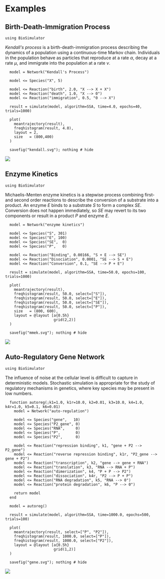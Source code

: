 # Examples

## Birth-Death-Immigration Process

```@setup kendall
using BioSimulator
```

*Kendall's process* is a birth-death-immigration process describing the dynamics of a population using a continuous-time Markov chain. Individuals in the population behave as particles that reproduce at a rate $\alpha$, decay at a rate $\mu$, and immigrate into the population at a rate $\nu$.

```@example kendall
  model = Network("Kendall's Process")

  model <= Species("X", 5)

  model <= Reaction("birth", 2.0, "X --> X + X")
  model <= Reaction("death", 1.0, "X --> 0")
  model <= Reaction("immigration", 0.5, "0 --> X")

  result = simulate(model, algorithm=SSA, time=4.0, epochs=40, trials=1000)

  plot(
    meantrajectory(result),
    freqhistogram(result, 4.0),
    layout = 2,
    size   = (800,400)
  )

  savefig("kendall.svg"); nothing # hide
```
![](kendall.svg)

## Enzyme Kinetics

```@setup mmek
using BioSimulator
```
Michaelis-Menten enzyme kinetics is a stepwise process combining first- and second order reactions to describe the conversion of a substrate into a product. An enzyme $E$ binds to a substrate $S$ to form a complex $SE$. Conversion does not happen immediately, so $SE$ may revert to its two components or result in a product $P$ and enzyme $E$.

```@example mmek
  model = Network("enzyme kinetics")

  model <= Species("S", 301)
  model <= Species("E", 100)
  model <= Species("SE",  0)
  model <= Species("P",   0)

  model <= Reaction("Binding", 0.00166, "S + E --> SE")
  model <= Reaction("Disociation", 0.0001, "SE --> S + E")
  model <= Reaction("Conversion", 0.1, "SE --> P + E")

  result = simulate(model, algorithm=SSA, time=50.0, epochs=100, trials=1000)

  plot(
    meantrajectory(result),
    freqhistogram(result, 50.0, select=["S"]),
    freqhistogram(result, 50.0, select=["E"]),
    freqhistogram(result, 50.0, select=["SE"]),
    freqhistogram(result, 50.0, select=["P"]),
    size   = (800, 600),
    layout = @layout [a{0.5h}
                      grid(2,2)]
  )

  savefig("mmek.svg"); nothing # hide
```
![](mmek.svg)

## Auto-Regulatory Gene Network

```@setup gene
using BioSimulator
```

The influence of noise at the cellular level is difficult to capture in deterministic models. Stochastic simulation is appropriate for the study of regulatory mechanisms in genetics, where key species may be present in low numbers.

```@example gene
  function autoreg(;k1=1.0, k1r=10.0, k2=0.01, k3=10.0, k4=1.0, k4r=1.0, k5=0.1, k6=0.01)
    model = Network("auto-regulation")

    model <= Species("gene",   10)
    model <= Species("P2_gene", 0)
    model <= Species("RNA",     0)
    model <= Species("P",       0)
    model <= Species("P2",      0)

    model <= Reaction("repression binding", k1, "gene + P2 --> P2_gene")
    model <= Reaction("reverse repression binding", k1r, "P2_gene --> gene + P2")
    model <= Reaction("transcription", k2, "gene --> gene + RNA")
    model <= Reaction("translation", k3, "RNA --> RNA + P")
    model <= Reaction("dimerization", k4, "P + P --> P2")
    model <= Reaction("dissociation", k4r, "P2 --> P + P")
    model <= Reaction("RNA degradation", k5, "RNA --> 0")
    model <= Reaction("protein degradation", k6, "P --> 0")

    return model
  end

  model = autoreg()

  result = simulate(model, algorithm=SSA, time=1000.0, epochs=500, trials=100)

  plot(
    meantrajectory(result, select=["P", "P2"]),
    freqhistogram(result, 1000.0, select=["P"]),
    freqhistogram(result, 1000.0, select=["P2"]),
    layout = @layout [a{0.5h}
                      grid(1,2)]
  )

  savefig("gene.svg"); nothing # hide
```
![](gene.svg)
